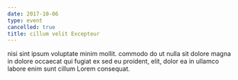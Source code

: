 ```yaml
---
date: 2017-10-06
type: event
cancelled: true
title: cillum velit Excepteur
---
```

nisi sint ipsum voluptate minim mollit. commodo do ut nulla sit dolore magna in dolore occaecat qui fugiat ex sed eu proident, elit, dolor ea in ullamco labore enim sunt cillum Lorem consequat.